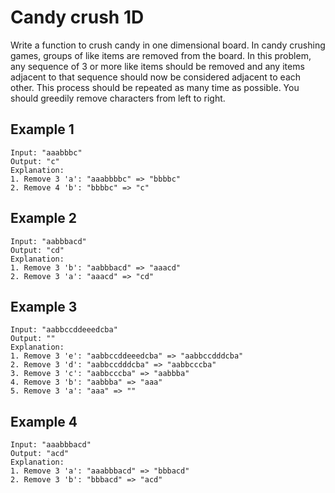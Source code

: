 # Candy crush 1D

Write a function to crush candy in one dimensional board. In candy crushing
games, groups of like items are removed from the board. In this problem, any
sequence of 3 or more like items should be removed and any items adjacent to
that sequence should now be considered adjacent to each other. This process
should be repeated as many time as possible. You should greedily remove
characters from left to right.

## Example 1

```text
Input: "aaabbbc"
Output: "c"
Explanation:
1. Remove 3 'a': "aaabbbbc" => "bbbbc"
2. Remove 4 'b': "bbbbc" => "c"
````

## Example 2

```text
Input: "aabbbacd"
Output: "cd"
Explanation:
1. Remove 3 'b': "aabbbacd" => "aaacd"
2. Remove 3 'a': "aaacd" => "cd"
```

## Example 3

```text
Input: "aabbccddeeedcba"
Output: ""
Explanation:
1. Remove 3 'e': "aabbccddeeedcba" => "aabbccdddcba"
2. Remove 3 'd': "aabbccdddcba" => "aabbcccba"
3. Remove 3 'c': "aabbcccba" => "aabbba"
4. Remove 3 'b': "aabbba" => "aaa"
5. Remove 3 'a': "aaa" => ""
```

## Example 4

```text
Input: "aaabbbacd"
Output: "acd"
Explanation:
1. Remove 3 'a': "aaabbbacd" => "bbbacd"
2. Remove 3 'b': "bbbacd" => "acd"
```
